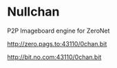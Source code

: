 # Nullchan
P2P Imageboard engine for ZeroNet

http://zero.pags.to:43110/0chan.bit

http://bit.no.com:43110/0chan.bit
